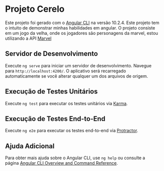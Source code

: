 # Projeto Cerelo

Este projeto foi gerado com o [Angular CLI](https://github.com/angular/angular-cli) na versão 10.2.4. Este projeto tem o intuito de demonstrar minhas habilidades em angular. O projeto consiste
em um jogo da velha, onde os jogadores são personagens da marvel, estou utilizando a API [Marvel](https://developer.marvel.com)

## Servidor de Desenvolvimento

Execute `ng serve` para iniciar um servidor de desenvolvimento. Navegue para `http://localhost:4200/`. O aplicativo será recarregado automaticamente se você alterar qualquer um dos arquivos de origem.

## Execução de Testes Unitários

Execute `ng test` para executar os testes unitários via [Karma](https://karma-runner.github.io).

## Execução de Testes End-to-End

Execute `ng e2e` para executar os testes end-to-end via [Protractor](http://www.protractortest.org/).

## Ajuda Adicional

Para obter mais ajuda sobre o Angular CLI, use `ng help` ou consulte a página [Angular CLI Overview and Command Reference](https://angular.io/cli).
